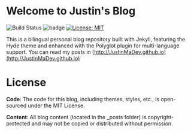 # Welcome to Justin's Blog

![Build Status](https://github.com/justinmadev.github.io/actions/workflows/jekyll.yml/badge.svg) ![badge](https://img.shields.io/badge/version-1.0-blue.svg) [![License: MIT](https://img.shields.io/badge/License-MIT-yellow.svg)](https://opensource.org/licenses/MIT)


This is a bilingual personal blog repository built with Jekyll, featuring the Hyde theme and enhanced with the Polyglot plugin for multi-language support. You can read my posts in [http://JustinMaDev.github.io](http://JustinMaDev.github.io)

# License

**Code**: The code for this blog, including themes, styles, etc., is open-sourced under the MIT License. 

**Content**: All blog content (located in the _posts folder) is copyright-protected and may not be copied or distributed without permission.